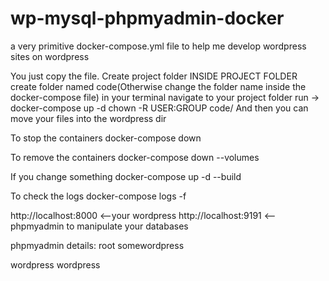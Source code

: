 # wp-mysql-phpmyadmin-docker
a very primitive docker-compose.yml file to help me develop wordpress sites on wordpress 

You just copy the file.
Create project folder
INSIDE PROJECT FOLDER create folder named code(Otherwise change the folder name inside the docker-compose file)
in your terminal navigate to your project folder
run -> docker-compose up -d
chown -R USER:GROUP code/
And then you can move your files into the wordpress dir

To stop the containers
docker-compose down

To remove the containers
docker-compose down --volumes

If you change something
docker-compose up -d --build

To check the logs
docker-compose logs -f

http://localhost:8000 <--your wordpress
http://localhost:9191 <--phpmyadmin to manipulate your databases

phpmyadmin details:
root
somewordpress

wordpress
wordpress
